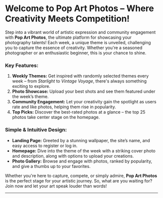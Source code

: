# Welcome to Pop Art Photos – Where Creativity Meets Competition!

Step into a vibrant world of artistic expression and community engagement with **Pop Art Photos**, the ultimate platform for showcasing your photography talents! Each week, a unique theme is unveiled, challenging you to capture the essence of creativity. Whether you're a seasoned photographer or an enthusiastic beginner, this is your chance to shine.

### **Key Features:**
1. **Weekly Themes:** Get inspired with randomly selected themes every week – from *Starlight* to *Vintage Voyage*, there's always something exciting to explore.
2. **Photo Showcase:** Upload your best shots and see them featured under the week’s theme.
3. **Community Engagement:** Let your creativity gain the spotlight as users rate and like photos, helping them rise in popularity.
4. **Top Picks:** Discover the best-rated photos at a glance – the top 25 photos take center stage on the homepage.

### **Simple & Intuitive Design:**
- **Landing Page:** Greeted by a stunning wallpaper, the site’s name, and easy access to register or log in.
- **Homepage:** Dive into the theme of the week with a striking cover photo and description, along with options to upload your creations.
- **Photo Gallery:** Browse and engage with photos, ranked by popularity, and give a thumbs up to your favorites.

Whether you're here to capture, compete, or simply admire, **Pop Art Photos** is the perfect stage for your artistic journey. So, what are you waiting for? Join now and let your art speak louder than words!

---
